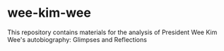 # wee-kim-wee
This repository contains materials for the analysis of President Wee Kim Wee's autobiography: Glimpses and Reflections
